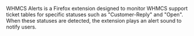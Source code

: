 WHMCS Alerts is a Firefox extension designed to monitor WHMCS support ticket tables for specific statuses such as "Customer-Reply" and "Open". When these statuses are detected, the extension plays an alert sound to notify users.
